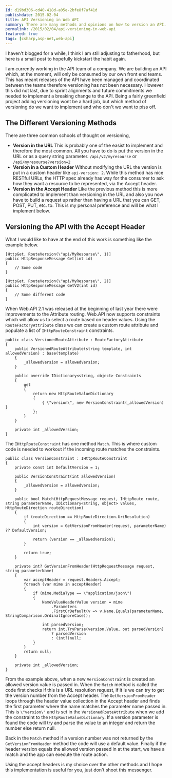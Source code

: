 ```yaml
---
Id: d19bd306-cd40-418d-a05e-2bfe8f7af41d
publishdate: 2015-02-04
title: API Versioning in Web API
summary: There are many methods and opinions on how to version an API. This post shows how to version a .Net Web API using accept headers.
permalink: /2015/02/04/api-versioning-in-web-api
featured: true
tags: [csharp,asp-net,web-api]
---
```

I haven't blogged for a while, I think I am still adjusting to fatherhood, but here is a small post to hopefully kickstart the habit again.

I am currently working in the API team of a company. We are building an API which, at the moment, will only be consumed by our own front end teams. This has meant releases of the API have been managed and coordinated between the teams therefore versioning has not been necessary.
However this did not last, due to sprint alignments and future commitments we needed to implement a breaking change to the API. Being a fairly greenfield project adding versioning wont be a hard job, but which method of versioning do we want to implement and who don't we want to piss off.

## The Different Versioning Methods

There are three common schools of thought on versioning,

* __Version in the URL__ This is probably one of the easist to implement and therefore the most common. All you have to do is put the version in
the URL or as a query string parameter. `/api/v2/myresourse` or `/api/myresourse?version=2`
* __Version in a Custom Header__ Without modifying the URL the version is put in a custom header like `api-version: 2`. While this method has nice 
RESTful URLs, the HTTP spec already has way for the consumer to ask how they want a resource to be represented, via the Accept header.
* __Version in the Accept Header__ Like the previous method this is more complicated to implement than versioning in the URL and also you now have 
to build a request up rather than having a URL that you can GET, POST, PUT, etc. to. This is my personal preference and will be what I implement below.

## Versioning the API with the Accept Header

What I would like to have at the end of this work is something like the example below.
    
    [HttpGet, RouteVersion(\"api/MyResourse\", 1)]
    public HttpResponseMessage Get(int id)
    {
        // Some code
    }
    
    [HttpGet, RouteVersion(\"api/MyResourse\", 2)]
    public HttpResponseMessage GetV2(int id)
    {
        // Some different code
    }
    
When Web.API 2.1 was released at the beginning of last year there were improvements to the Attribute routing. Web.API now supports constraints which will allow us to select a route based on header values. Using the `RouteFactoryAttribute` class we can create a custom route attribute and populate a list of `IHttpRouteConstraint` constraints. 

    public class VersionedRouteAttribute : RouteFactoryAttribute
    {
        public VersionedRouteAttribute(string template, int allowedVersion) : base(template)
        {
            _allowedVersion = allowedVersion;
        }
        
        public override IDictionary<string, object> Constraints
        {
            get 
            { 
                return new HttpRouteValueDictionary
                {
                    { \"version\", new VersionConstraint(_allowedVersion) }
                };
            }
        }
        
        private int _allowedVersion;
    }
    
The `IHttpRouteConstraint` has one method `Match`. This is where custom code is needed to workout if the incoming route matches the constraints.

    public class VersionConstraint : IHttpRouteConstraint
    {
        private const int DefaultVersion = 1;
        
        public VersionConstraint(int allowedVersion)
        {
            _allowedVersion = allowedVersion;
        }
        
        public bool Match(HttpRequestMessage request, IHttpRoute route, string parameterName, IDictionary<string, object> values, HttpRouteDirection routeDirection)
        {
            if (routeDirection == HttpRouteDirection.UriResolution)
            {
                int version = GetVersionFromHeader(request, parameterName) ?? DefaultVersion;
                
                return (version == _allowedVersion);
            }
            
            return true;
        }
        
        private int? GetVersionFromHeader(HttpRequestMessage request, string parameterName)
        {
            var acceptHeader = request.Headers.Accept;
            foreach (var mime in acceptHeader)
            {
                if (mime.MediaType == \"application/json\")
                {
                    NameValueHeaderValue version = mime
                        .Parameters
                        .FirstOrDefault(v => v.Name.Equals(parameterName, StringComparison.OrdinalIgnoreCase));
                    
                    int parsedVersion;
                    return int.TryParse(version.Value, out parsedVersion) 
                        ? parsedVersion
                        : (int?)null;
                }
            }
            return null;
        }
        
        private int _allowedVersion;
    }
    
From the example above, when a new `VersionConstraint` is created an allowed version value is passed in. When the `Match` method is called the code first checks if this is a URL resolution request, if it is we can try to get the version number from the Accept header. The `GetVersionFromHeader` loops through the header value collection in the Accept header and finds the first parameter where the name matches the parameter name passed in.
This is `\"version\"` and is set in the `VersionedRouteAttribute` when we add the constraint to the `HttpRouteValueDictionary`. If a version parameter is found the code will try and parse the value to an integer and return the number else return null.
 
Back in the `Match` method if a version number was not returned by the `GetVersionFromHeader` method the code will use a default value.
Finally if the header version equals the allowed version passed in at the start, we have a match and the app can execute the route action.
 
Using the accept headers is my choice over the other methods and I hope this implementation is useful for you, just don't shoot this messenger.
             
